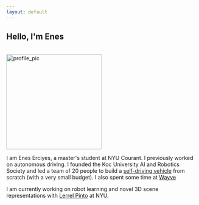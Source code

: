 ```yaml
---
layout: default
---
```


## Hello, I'm Enes

<br />
<img src="enes_profile.png" alt="profile_pic" width="250"/>
<br />

I am Enes Erciyes, a master's student at NYU Courant. I previously worked on autonomous driving.
I founded the Koc University AI and Robotics Society and led a team of 20 people to build a [self-driving vehicle](https://youtu.be/BU6hqeaTKyg) from scratch (with a very small budget).
I also spent some time at [Wayve](https://wayve.ai/)

I am currently working on robot learning and novel 3D scene representations with [Lerrel Pinto](https://www.lerrelpinto.com/) at NYU.
